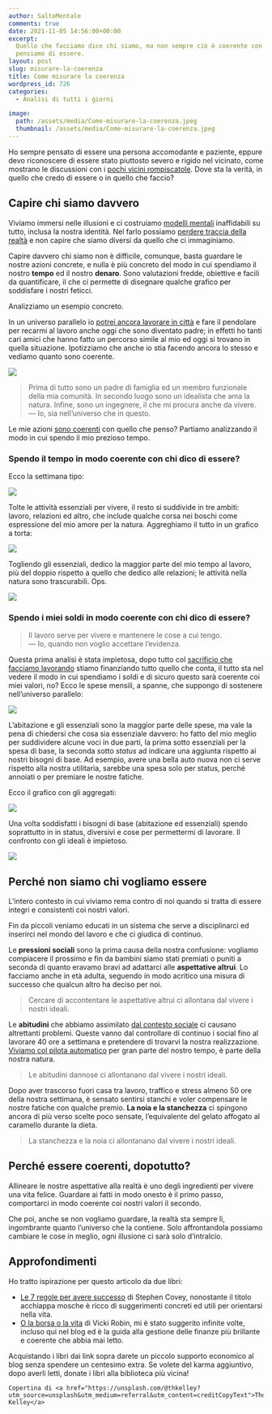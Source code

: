 ```yaml
---
author: SaltoMentale
comments: true
date: 2021-11-05 14:56:00+00:00
excerpt:
  Quello che facciamo dice chi siamo, ma non sempre ciò è coerente con chi
  pensiamo di essere.
layout: post
slug: misurare-la-coerenza
title: Come misurare la coerenza
wordpress_id: 726
categories:
  - Analisi di tutti i giorni

image:
  path: /assets/media/Come-misurare-la-coerenza.jpeg
  thumbnail: /assets/media/Come-misurare-la-coerenza.jpeg
---
```


Ho sempre pensato di essere una persona accomodante e paziente, eppure devo riconoscere di essere stato piuttosto severo e rigido nel vicinato, come mostrano le discussioni con i [pochi vicini rompiscatole](/rompiscatole-ed-eroi/). Dove sta la verità, in quello che credo di essere o in quello che faccio?

## Capire chi siamo davvero

Viviamo immersi nelle illusioni e ci costruiamo [modelli mentali](/modello-mentali/) inaffidabili su tutto, inclusa la nostra identità. Nel farlo possiamo [perdere traccia della realtà](/la-mappa-non-e-il-territorio/) e non capire che siamo diversi da quello che ci immaginiamo.

Capire davvero chi siamo non è difficile, comunque, basta guardare le nostre azioni concrete, e nulla è più concreto del modo in cui spendiamo il nostro **tempo** ed il nostro **denaro**. Sono valutazioni fredde, obiettive e facili da quantificare, il che ci permette di disegnare qualche grafico per soddisfare i nostri feticci.

Analizziamo un esempio concreto.

In un universo parallelo io [potrei ancora lavorare in città](/quanto-costa-lavorare/) e fare il pendolare per recarmi al lavoro anche oggi che sono diventato padre; in effetti ho tanti cari amici che hanno fatto un percorso simile al mio ed oggi si trovano in quella situazione. Ipotizziamo che anche io stia facendo ancora lo stesso e vediamo quanto sono coerente.

![]({{site.baseurl}}/assets/media/Misurare-la-coerenza-Priorità.png)

> Prima di tutto sono un padre di famiglia ed un membro funzionale della mia comunità. In secondo luogo sono un idealista che ama la natura. Infine, sono un ingegnere, il che mi procura anche da vivere.  
— Io, sia nell’universo che in questo.


Le mie azioni [sono coerenti](/siamo-coerenti/) con quello che penso? Partiamo analizzando il modo in cui spendo il mio prezioso tempo.

### Spendo il tempo in modo coerente con chi dico di essere?

Ecco la settimana tipo:

![]({{site.baseurl}}/assets/media/B9F50B41-4343-4DF9-9CA0-6C695734B63F.png)

Tolte le attività essenziali per vivere, il resto si suddivide in tre ambiti: lavoro, relazioni ed altro, che include qualche corsa nei boschi come espressione del mio amore per la natura. Aggreghiamo il tutto in un grafico a torta:

![]({{site.baseurl}}/assets/media/D156E3F7-4E4F-4F5C-A690-6AD20BC36858.png)

Togliendo gli essenziali, dedico la maggior parte del mio tempo al lavoro, più del doppio rispetto a quello che dedico alle relazioni; le attività nella natura sono trascurabili. Ops.

![]({{site.baseurl}}/assets/media/Misurare-la-coerenza-Tempo.png)

### Spendo i miei soldi in modo coerente con chi dico di essere?

> Il lavoro serve per vivere e mantenere le cose a cui tengo.  
— Io, quando non voglio accettare l’evidenza.


Questa prima analisi è stata impietosa, dopo tutto col [sacrificio che facciamo lavorando](/tanto-lavoro-per-nulla/) stiamo finanziando tutto quello che conta, il tutto sta nel vedere il modo in cui spendiamo i soldi e di sicuro questo sarà coerente coi miei valori, no? Ecco le spese mensili, a spanne, che suppongo di sostenere nell’universo parallelo:

![]({{site.baseurl}}/assets/media/50F9240B-1BC8-48CC-A467-97B4B9DAC21A.png)

L’abitazione e gli essenziali sono la maggior parte delle spese, ma vale la pena di chiedersi che cosa sia essenziale davvero: ho fatto del mio meglio per suddividere alcune voci in due parti, la prima sotto essenziali per la spesa di base, la seconda sotto _status_ ad indicare una aggiunta rispetto ai nostri bisogni di base. Ad esempio, avere una bella auto nuova non ci serve rispetto alla nostra utilitaria, sarebbe una spesa solo per status, perché annoiati o per premiare le nostre fatiche.

Ecco il grafico con gli aggregati:

![]({{site.baseurl}}/assets/media/D43B1550-D3DF-4340-9D72-E436A349D407.png)

Una volta soddisfatti i bisogni di base (abitazione ed essenziali) spendo soprattutto in in status, diversivi e cose per permettermi di lavorare. Il confronto con gli ideali è impietoso.

![]({{site.baseurl}}/assets/media/Misurare-la-coerenza-Denaro.png)

## Perché non siamo chi vogliamo essere

L’intero contesto in cui viviamo rema contro di noi quando si tratta di essere integri e consistenti coi nostri valori.

Fin da piccoli veniamo educati in un sistema che serve a disciplinarci ed inserirci nel mondo del lavoro e che ci giudica di continuo.

Le **pressioni sociali** sono la prima causa della nostra confusione: vogliamo compiacere il prossimo e fin da bambini siamo stati premiati o puniti a seconda di quanto eravamo bravi ad adattarci alle **aspettative altrui**. Lo facciamo anche in età adulta, seguendo in modo acritico una misura di successo che qualcun altro ha deciso per noi.

> Cercare di accontentare le aspettative altrui ci allontana dal vivere i nostri ideali.


Le **abitudini** che abbiamo assimilato [dal contesto sociale](/il-giusto-lo-sbagliato-ed-il-contesto-sociale/) ci causano altrettanti problemi. Queste vanno dal controllare di continuo i social fino al lavorare 40 ore a settimana e pretendere di trovarvi la nostra realizzazione. [Viviamo col pilota automatico](/decisioni-e-abitudini/) per gran parte del nostro tempo, è parte della nostra natura.

> Le abitudini dannose ci allontanano dal vivere i nostri ideali.


Dopo aver trascorso fuori casa tra lavoro, traffico e stress almeno 50 ore della nostra settimana, è sensato sentirsi stanchi e voler compensare le nostre fatiche con qualche premio. **La noia e la stanchezza** ci spingono ancora di più verso scelte poco sensate, l’equivalente del gelato affogato al caramello durante la dieta.

> La stanchezza e la noia ci allontanano dal vivere i nostri ideali.


## Perché essere coerenti, dopotutto?

Allineare le nostre aspettative alla realtà è uno degli ingredienti per vivere una vita felice. Guardare ai fatti in modo onesto è il primo passo, comportarci in modo coerente coi nostri valori il secondo.

Che poi, anche se non vogliamo guardare, la realtà sta sempre lì, ingombrante quanto l’universo che la contiene. Solo affrontandola possiamo cambiare le cose in meglio, ogni illusione ci sarà solo d’intralcio.

## Approfondimenti

Ho tratto ispirazione per questo articolo da due libri:

- [Le 7 regole per avere successo](https://amzn.to/3BKnvmB) di Stephen Covey, nonostante il titolo acchiappa mosche è ricco di suggerimenti concreti ed utili per orientarsi nella vita.
- [O la borsa o la vita](https://amzn.to/3EBFXQ0) di Vicki Robin, mi è stato suggerito infinite volte, incluso qui nel blog ed è la guida alla gestione delle finanze più brillante e coerente che abbia mai letto.

Acquistando i libri dai link sopra darete un piccolo supporto economico al blog senza spendere un centesimo extra. Se volete del karma aggiuntivo, dopo averli letti, donate i libri alla biblioteca più vicina!

    Copertina di <a href="https://unsplash.com/@thkelley?utm_source=unsplash&utm_medium=referral&utm_content=creditCopyText">Thomas Kelley</a>
